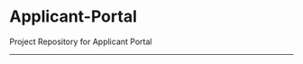 Applicant-Portal
================

Project Repository for Applicant Portal

-----------------------------------------


